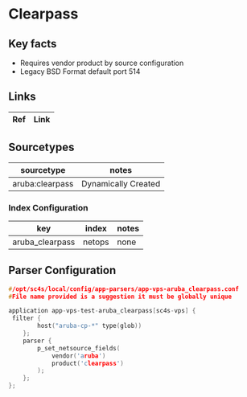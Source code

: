 # Clearpass

## Key facts

* Requires vendor product by source configuration
* Legacy BSD Format default port 514

## Links

| Ref            | Link                                                                                                    |
|----------------|---------------------------------------------------------------------------------------------------------|

## Sourcetypes

| sourcetype     | notes                                                                                                   |
|----------------|---------------------------------------------------------------------------------------------------------|
| aruba:clearpass | Dynamically  Created |

### Index Configuration

| key            | index  | notes          |
|----------------|--------|----------------|
| aruba_clearpass     | netops | none          |

## Parser Configuration

```c
#/opt/sc4s/local/config/app-parsers/app-vps-aruba_clearpass.conf
#File name provided is a suggestion it must be globally unique

application app-vps-test-aruba_clearpass[sc4s-vps] {
 filter { 
        host("aruba-cp-*" type(glob))
    }; 
    parser { 
        p_set_netsource_fields(
            vendor('aruba')
            product('clearpass')
        ); 
    };   
};


```
